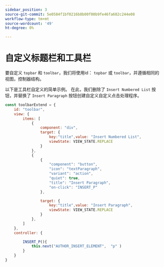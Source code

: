 ```yaml
---
sidebar_position: 3
source-git-commit: 5e0584f1bf0216b8b00f00b9fe46fa682c244e08
workflow-type: tm+mt
source-wordcount: '49'
ht-degree: 0%

---
```



# 自定义标题栏和工具栏

要自定义 `topbar` 和 `toolbar`，我们将使用id： `topbar` 或 `toolbar`，并遵循相同的视图，控制器结构。

以下是工具栏自定义的简单示例。 在此，我们删除了 `Insert Numbered List` 按钮，并替换了 `Insert Paragraph` 按钮创建自定义自定义点击处理程序。

```js title = toolbar_customisation.js
const toolbarExtend = {
    id: "toolbar",
    view: {
        items: [
            {
                component: "div",
                target: {
                    key:"title",value: "Insert Numbered List",                    
                    viewState: VIEW_STATE.REPLACE
                }
            },
            {
                {
                    "component": "button",
                    "icon": "textParagraph",
                    "variant": "action",
                    "quiet": true,
                    "title": "Insert Paragraph",
                    "on-click": "INSERT_P"
                },

                target: {
                    key:"title",value: "Insert Paragraph",                    
                    viewState: VIEW_STATE.REPLACE
                }
            },
        ]
    },
    controller: {

        INSERT_P(){
            this.next("AUTHOR_INSERT_ELEMENT",  "p" )
        }
    }
}
```

